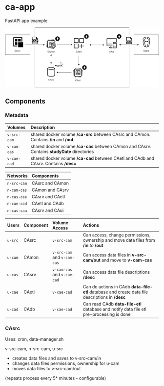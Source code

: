 # ca-app

FastAPI app example

![App Architecture](./img/architecture.jpg?raw=true "App Architecture")

## Components
### Metadata
| Volumes     | Description                                                                                  |
| :---        | :---                                                                                         |
| `v-src-cam` | shared docker volume **/ca-src** between CAsrc and CAmon. Contains **/in** and **/out**      |
| `v-cam-cas` | shared docker volume **/ca-cas** between CAmon and CAsrv. Contains **studyDate** directories |
| `v-cae-cad` | shared docker volume **/ca-cad** between CAetl and CAdb and CAsrv. Contains **/desc**        |

| Networks    | Components      |
| :---        | :---            |
| `n-src-cam` | CAsrc and CAmon |
| `n-cam-cas` | CAmon and CAsrv |
| `n-cas-cae` | CAsrv and CAetl |
| `n-cae-cad` | CAetl and CAdb  |
| `n-cas-cau` | CAsrv and CAui  |

| Users   | Component | Volume Access               | Actions                                                                                          |
| :---    | :---      | :---                        | :---                                                                                             |
| `u-src` | CAsrc     | `v-src-cam`                 | Can access, change permissions, ownership and move data files from **/in** to **/out**           |
| `u-cam` | CAmon     | `v-src-cam` and `v-cam-cas` | Can access data files in **v-src-cam/out** and move to **v-cam-cas**                             |
| `u-cas` | CAsrv     | `v-cam-cas` and `v-cae-cad` | Can access data file descriptions **/desc**                                                      |
| `u-cae` | CAetl     | `v-cae-cad`                 | Can do actions in CAdb **data-file-etl** database and create data file descriptions in **/desc** |
| `u-cad` | CAdb      | `v-cae-cad`                 | Can read CAdb **data-file-etl** database and notify data file etl pre-processing is done         |

### CAsrc
Uses: cron, data-manager.sh

v-src-cam, n-src-cam, u-src
- creates data files and saves to v-src-cam/in
- changes data files permissions, ownership for u-cam
- moves data files to v-src-cam/out

(repeats process every 5* minutes - configurable)
